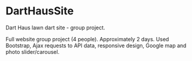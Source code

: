 # DartHausSite
Dart Haus lawn dart site - group project.

Full website group project (4 people). Approximately 2 days. Used Bootstrap, Ajax requests to API data, responsive design, Google map and photo slider/carousel.
